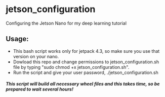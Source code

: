 # jetson_configuration
Configuring the Jetson Nano for my deep learning tutorial

## Usage:

- This bash script works only for jetpack 4.3, so make sure you use that version on your nano.
- Dowload this repo and change permissions to jetson_configuration.sh file by typing "sudo chmod +x jetson_configuration.sh".
- Run the script and give your user password, ./jetson_configuration.sh <youruserpassword>

##### This script will build all necessary wheel files and this takes time, so be prepared to wait several hours!
